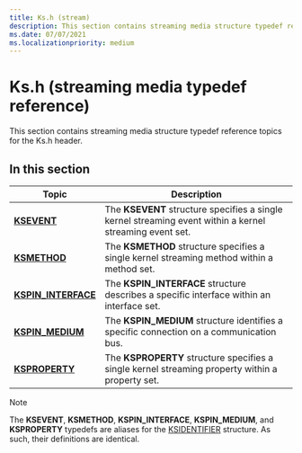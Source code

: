```yaml
---
title: Ks.h (stream)
description: This section contains streaming media structure typedef reference topics for the Ks.h header.
ms.date: 07/07/2021
ms.localizationpriority: medium
---
```


# Ks.h (streaming media typedef reference)

This section contains streaming media structure typedef reference topics for the Ks.h header.

## In this section

| Topic | Description |
|--|--|
| [**KSEVENT**](ksevent-structure.md) | The **KSEVENT** structure specifies a single kernel streaming event within a kernel streaming event set. |
| [**KSMETHOD**](ksmethod-structure.md) | The **KSMETHOD** structure specifies a single kernel streaming method within a method set. |
| [**KSPIN_INTERFACE**](kspin-interface-structure.md) | The **KSPIN_INTERFACE** structure describes a specific interface within an interface set. |
| [**KSPIN_MEDIUM**](kspin-medium-structure.md) | The **KSPIN_MEDIUM** structure identifies a specific connection on a communication bus. |
| [**KSPROPERTY**](ksproperty-structure.md) | The **KSPROPERTY** structure specifies a single kernel streaming property within a property set. |

> [!NOTE]
> The **KSEVENT**, **KSMETHOD**, **KSPIN_INTERFACE**, **KSPIN_MEDIUM**, and **KSPROPERTY** typedefs are aliases for the [KSIDENTIFIER](/windows-hardware/drivers/ddi/ks/ns-ks-ksidentifier) structure. As such, their definitions are identical.
